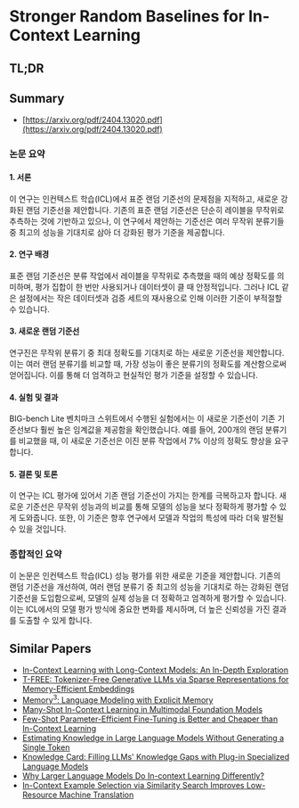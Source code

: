 # Stronger Random Baselines for In-Context Learning
## TL;DR
## Summary
- [https://arxiv.org/pdf/2404.13020.pdf](https://arxiv.org/pdf/2404.13020.pdf)

### 논문 요약

#### 1. 서론
이 연구는 인컨텍스트 학습(ICL)에서 표준 랜덤 기준선의 문제점을 지적하고, 새로운 강화된 랜덤 기준선을 제안합니다. 기존의 표준 랜덤 기준선은 단순히 레이블을 무작위로 추측하는 것에 기반하고 있으나, 이 연구에서 제안하는 기준선은 여러 무작위 분류기들 중 최고의 성능을 기대치로 삼아 더 강화된 평가 기준을 제공합니다.

#### 2. 연구 배경
표준 랜덤 기준선은 분류 작업에서 레이블을 무작위로 추측했을 때의 예상 정확도를 의미하며, 평가 집합이 한 번만 사용되거나 데이터셋이 클 때 안정적입니다. 그러나 ICL 같은 설정에서는 작은 데이터셋과 검증 세트의 재사용으로 인해 이러한 기준이 부적절할 수 있습니다.

#### 3. 새로운 랜덤 기준선
연구진은 무작위 분류기 중 최대 정확도를 기대치로 하는 새로운 기준선을 제안합니다. 이는 여러 랜덤 분류기를 비교할 때, 가장 성능이 좋은 분류기의 정확도를 계산함으로써 얻어집니다. 이를 통해 더 엄격하고 현실적인 평가 기준을 설정할 수 있습니다.

#### 4. 실험 및 결과
BIG-bench Lite 벤치마크 스위트에서 수행된 실험에서는 이 새로운 기준선이 기존 기준선보다 훨씬 높은 임계값을 제공함을 확인했습니다. 예를 들어, 200개의 랜덤 분류기를 비교했을 때, 이 새로운 기준선은 이진 분류 작업에서 7% 이상의 정확도 향상을 요구합니다.

#### 5. 결론 및 토론
이 연구는 ICL 평가에 있어서 기존 랜덤 기준선이 가지는 한계를 극복하고자 합니다. 새로운 기준선은 무작위 성능과의 비교를 통해 모델의 성능을 보다 정확하게 평가할 수 있게 도와줍니다. 또한, 이 기준은 향후 연구에서 모델과 작업의 특성에 따라 더욱 발전될 수 있을 것입니다.

### 종합적인 요약
이 논문은 인컨텍스트 학습(ICL) 성능 평가를 위한 새로운 기준을 제안합니다. 기존의 랜덤 기준선을 개선하여, 여러 랜덤 분류기 중 최고의 성능을 기대치로 하는 강화된 랜덤 기준선을 도입함으로써, 모델의 실제 성능을 더 정확하고 엄격하게 평가할 수 있습니다. 이는 ICL에서의 모델 평가 방식에 중요한 변화를 제시하며, 더 높은 신뢰성을 가진 결과를 도출할 수 있게 합니다.

## Similar Papers
- [In-Context Learning with Long-Context Models: An In-Depth Exploration](2405.00200.md)
- [T-FREE: Tokenizer-Free Generative LLMs via Sparse Representations for Memory-Efficient Embeddings](2406.19223.md)
- [$\text{Memory}^3$: Language Modeling with Explicit Memory](2407.01178.md)
- [Many-Shot In-Context Learning in Multimodal Foundation Models](2405.09798.md)
- [Few-Shot Parameter-Efficient Fine-Tuning is Better and Cheaper than In-Context Learning](2205.05638.md)
- [Estimating Knowledge in Large Language Models Without Generating a Single Token](2406.12673.md)
- [Knowledge Card: Filling LLMs' Knowledge Gaps with Plug-in Specialized Language Models](2305.09955.md)
- [Why Larger Language Models Do In-context Learning Differently?](2405.19592.md)
- [In-Context Example Selection via Similarity Search Improves Low-Resource Machine Translation](2408.00397.md)
